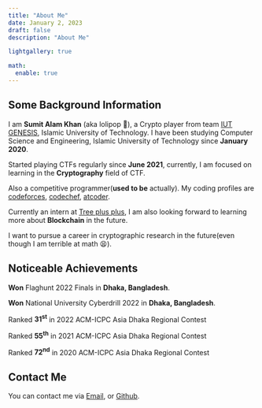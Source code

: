 ```yaml
---
title: "About Me"
date: January 2, 2023
draft: false
description: "About Me"

lightgallery: true

math:
  enable: true
---
```


## Some Background Information

I am **Sumit Alam Khan** (aka lolipop 🍭), a Crypto player from team [IUT GENESIS](https://ctftime.org/team/175924), Islamic University of Technology. I have been studying Computer Science and Engineering, Islamic University of Technology since **January 2020**. 

Started playing CTFs regularly since **June 2021**, currently, I am focused on learning in the **Cryptography** field of CTF.

Also a competitive programmer(**used to be** actually). My coding profiles are [codeforces](https://codeforces.com/profile/sad_panda), [codechef](https://www.codechef.com/users/sumitalamkhan), [atcoder](https://atcoder.jp/users/iloveSNP).

Currently an intern at [Tree plus plus](http://treepp.org), I am also looking forward to learning more about **Blockchain** in the future.

I want to pursue a career in cryptographic research in the future(even though I am terrible at math 😫).

## Noticeable Achievements

**Won** Flaghunt 2022 Finals in **Dhaka, Bangladesh**.

**Won** National University Cyberdrill 2022 in **Dhaka, Bangladesh**.

Ranked **31<sup>st</sup>** in 2022 ACM-ICPC Asia Dhaka Regional Contest

Ranked **55<sup>th</sup>** in 2021 ACM-ICPC Asia Dhaka Regional Contest

Ranked **72<sup>nd</sup>** in 2020 ACM-ICPC Asia Dhaka Regional Contest

## Contact Me

You can contact me via [Email](mailto:sumitalam@iut-dhaka.edu), or [Github](https://github.com/Tsumiiiiiiii).
